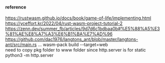#### reference
https://rustwasm.github.io/docs/book/game-of-life/implementing.html
https://yceffort.kr/2022/04/rust-wasm-project-tutorial-2
https://zenn.dev/summer_fb/articles/9d7d6c1bdbaa0b#%E5%88%A5%E3%81%AE%E8%A7%A3%E6%B1%BA%E7%AD%96
https://github.com/dac1976/langtons_ant/blob/master/langtons-ant/src/main.rs
...
wasm-pack build --target=web <br>
need to copy pkg folder to www folder since http.server is for static <br>
python3 -m http.server 
